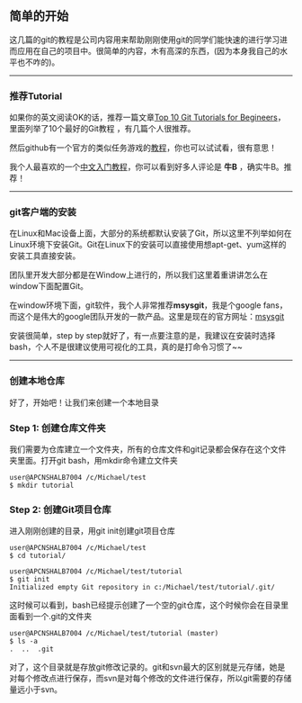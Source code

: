 ## 简单的开始
这几篇的git的教程是公司内容用来帮助刚刚使用git的同学们能快速的进行学习进而应用在自己的项目中。很简单的内容，木有高深的东西，(因为本身我自己的水平也不咋的)。

*********************************


### 推荐Tutorial
如果你的英文阅读OK的话，推荐一篇文章[Top 10 Git Tutorials for Begineers](http://sixrevisions.com/resources/git-tutorials-beginners/)，里面列举了10个最好的Git教程
，有几篇个人很推荐。

然后github有一个官方的类似任务游戏的[教程](http://try.github.com/levels/1/challenges/1)，你也可以试试看，很有意思！

我个人最喜欢的一个[中文入门教程](http://rogerdudler.github.com/git-guide/index.zh.html)，你可以看到好多人评论是 **牛B** ，确实牛B。推荐！

*********************************

### git客户端的安装
在Linux和Mac设备上面，大部分的系统都默认安装了Git，所以这里不列举如何在Linux环境下安装Git。Git在Linux下的安装可以直接使用想apt-get、yum这样的安装工具直接安装。

团队里开发大部分都是在Window上进行的，所以我们这里着重讲讲怎么在window下面配置Git。

在window环境下面，git软件，我个人非常推荐**msysgit**，我是个google fans，而这个是伟大的google团队开发的一款产品。这里是现在的官方网址：[msysgit](http://msysgit.github.com/)

安装很简单，step by step就好了，有一点要注意的是，我建议在安装时选择bash，个人不是很建议使用可视化的工具，真的是打命令习惯了~~

*********************************

### 创建本地仓库

好了，开始吧！让我们来创建一个本地目录

###  Step 1: 创建仓库文件夹

我们需要为仓库建立一个文件夹，所有的仓库文件和git记录都会保存在这个文件夹里面。打开git bash，用mkdir命令建立文件夹

    user@APCNSHALB7004 /c/Michael/test
    $ mkdir tutorial

###  Step 2: 创建Git项目仓库

进入刚刚创建的目录，用git init创建git项目仓库

    user@APCNSHALB7004 /c/Michael/test
    $ cd tutorial/

    user@APCNSHALB7004 /c/Michael/test/tutorial
    $ git init
    Initialized empty Git repository in c:/Michael/test/tutorial/.git/

这时候可以看到，bash已经提示创建了一个空的git仓库，这个时候你会在目录里面看到一个.git的文件夹

    user@APCNSHALB7004 /c/Michael/test/tutorial (master)
    $ ls -a
    .  ..  .git

对了，这个目录就是存放git修改记录的。git和svn最大的区别就是元存储，她是对每个修改点进行保存，而svn是对每个修改的文件进行保存，所以git需要的存储量远小于svn。
